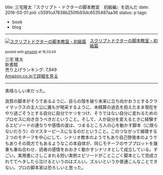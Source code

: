 title: 三宅隆太『スクリプト・ドクターの脚本教室　初級編』を読んだ
date: 2016-03-01
pid: c5591cd7838b250fb93dc6535487aa36
status: p
tags:
- book
- blog
---

<div class="amazlet-box" style="margin-bottom:0px;"><div class="amazlet-image" style="float:left;margin:0px 12px 1px 0px;"><a href="http://www.amazon.co.jp/exec/obidos/ASIN/4403120245/dotimpact-22/ref=nosim/" name="amazletlink" target="_blank"><img src="http://ecx.images-amazon.com/images/I/51B1To5OlVL._SL160_.jpg" alt="スクリプトドクターの脚本教室・初級篇" style="border: none;" /></a></div><div class="amazlet-info" style="line-height:120%; margin-bottom: 10px"><div class="amazlet-name" style="margin-bottom:10px;line-height:120%"><a href="http://www.amazon.co.jp/exec/obidos/ASIN/4403120245/dotimpact-22/ref=nosim/" name="amazletlink" target="_blank">スクリプトドクターの脚本教室・初級篇</a><div class="amazlet-powered-date" style="font-size:80%;margin-top:5px;line-height:120%">posted with <a href="http://www.amazlet.com/" title="amazlet" target="_blank">amazlet</a> at 16.03.04</div></div><div class="amazlet-detail">三宅 隆太 <br />新書館 <br />売り上げランキング: 7,949<br /></div><div class="amazlet-sub-info" style="float: left;"><div class="amazlet-link" style="margin-top: 5px"><a href="http://www.amazon.co.jp/exec/obidos/ASIN/4403120245/dotimpact-22/ref=nosim/" name="amazletlink" target="_blank">Amazon.co.jpで詳細を見る</a></div></div></div><div class="amazlet-footer" style="clear: left"></div></div>

---- 

素晴らしい本だった。

良質の脚本がそうであるように、自らの殻を破り未来に立ち向かおうとするクライマックスの主人公に誰もが喝采するように、未精算の過去を抱えたまま現在をやり過ごそうとする自分に自分でケリをつけ、そうではない自分に変わるためのプロセスに向き合うべきだということ。そして、人が自分を変えるときに経験するエピソードの連なりや感情の波は、つまるところ人の心を動かす脚本（に限らないだろう）のマスターピースになるのだということ。このつながって循環する２つのモチーフを中心にして、シナリオ教本のようでもあり自己啓発本のようでもありその両方でもあるようなこの本自体が、同じモチーフのサブプロットを幾重も重ね合わせ、読者の感情をおおきく動かすシナリオとして成立している。すごい。実用書にさしこまれる短い実例エピソードがことこごく脚本として完成されててヘタしたら泣けるというのはズルい。ズルいというか普通こんなことできない。プロの脚本家は恐ろしいと思った。